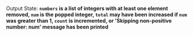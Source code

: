 Output State: **`numbers` is a list of integers with at least one element removed, `num` is the popped integer, `total` may have been increased if `num` was greater than 1, `count` is incremented, or 'Skipping non-positive number: num' message has been printed**